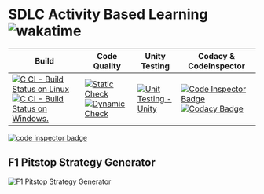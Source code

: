 # SDLC Activity Based Learning ![wakatime](https://wakatime.com/badge/github/ShettyGaneshprasad/F1-Pitstop-Strategy-Generator.svg)



Build | Code Quality |Unity Testing | Codacy & CodeInspector|
|---------|--------------|-----------|-----------|
[![C CI - Build Status on Linux](https://github.com/ShettyGaneshprasad/F1-Pitstop-Strategy-Generator/actions/workflows/c-Build-Linux.yml/badge.svg)](https://github.com/ShettyGaneshprasad/F1-Pitstop-Strategy-Generator/actions/workflows/c-Build-Linux.yml)[![C CI - Build Status on Windows.](https://github.com/ShettyGaneshprasad/F1-Pitstop-Strategy-Generator/actions/workflows/c-Build-Windows.yml/badge.svg)](https://github.com/ShettyGaneshprasad/F1-Pitstop-Strategy-Generator/actions/workflows/c-Build-Windows.yml)|[![Static Check](https://github.com/ShettyGaneshprasad/F1-Pitstop-Strategy-Generator/actions/workflows/codeQualityStatic.yml/badge.svg)](https://github.com/ShettyGaneshprasad/F1-Pitstop-Strategy-Generator/actions/workflows/codeQualityStatic.yml)[![Dynamic Check](https://github.com/ShettyGaneshprasad/F1-Pitstop-Strategy-Generator/actions/workflows/codeQualityDynamic.yml/badge.svg)](https://github.com/ShettyGaneshprasad/F1-Pitstop-Strategy-Generator/actions/workflows/codeQualityDynamic.yml)   |[![Unit Testing - Unity](https://github.com/ShettyGaneshprasad/F1-Pitstop-Strategy-Generator/actions/workflows/TEST-Unity.yml/badge.svg)](https://github.com/ShettyGaneshprasad/F1-Pitstop-Strategy-Generator/actions/workflows/TEST-Unity.yml)|  [![Code Inspector Badge](https://www.code-inspector.com/project/24633/status/svg)](https://www.code-inspector.com/project/24633/status/svg) [![Codacy Badge](https://app.codacy.com/project/badge/Grade/82dc98a0e6bd48e594007fe41c0d2b4f)](https://app.codacy.com/gh/ShettyGaneshprasad/F1-Pitstop-Strategy-Generator/dashboard?branch=Production=Badge_Grade)  |

<a href="https://frontend.code-inspector.com/public/user/github/ShettyGaneshprasad">
   <img src="https://code-inspector.com/public/badge/user/github/ShettyGaneshprasad?style=dark" alt="code inspector badge" />
</a>

## F1 Pitstop Strategy Generator
![F1 Pitstop Strategy Generator](https://cdn-wp.thesportsrush.com/2021/03/eb255945-personal-vlog-youtube-thumbnail-2021-03-28t223255.924.jpg)



<!-- ## Folder Structure
Folder             | Description
-------------------| -----------------------------------------
`1_Requirements`   | Documents detailing requirements and research
`2_Design`         | Documents specifying design details
`3_Implementation` | All code and documentation
`4_Test_plan`      | Documents with test plans and procedures

## Contributors List and Summary

SF Id. |  Name   |     
-------|---------|
`268423` | Shetty Ganeshprasad  |      
   



## Learning Resources
1. [markdownCheatsheet](https://github.com/adam-p/markdown-here/wiki/Markdown-Cheatsheet)
2. [markdownBasics](https://guides.github.com/features/mastering-markdown/)
3. [git inspector](https://github.com/ejwa/gitinspector.git)
4. [github workflow](https://docs.github.com/en/actions/learn-github-action) -->
